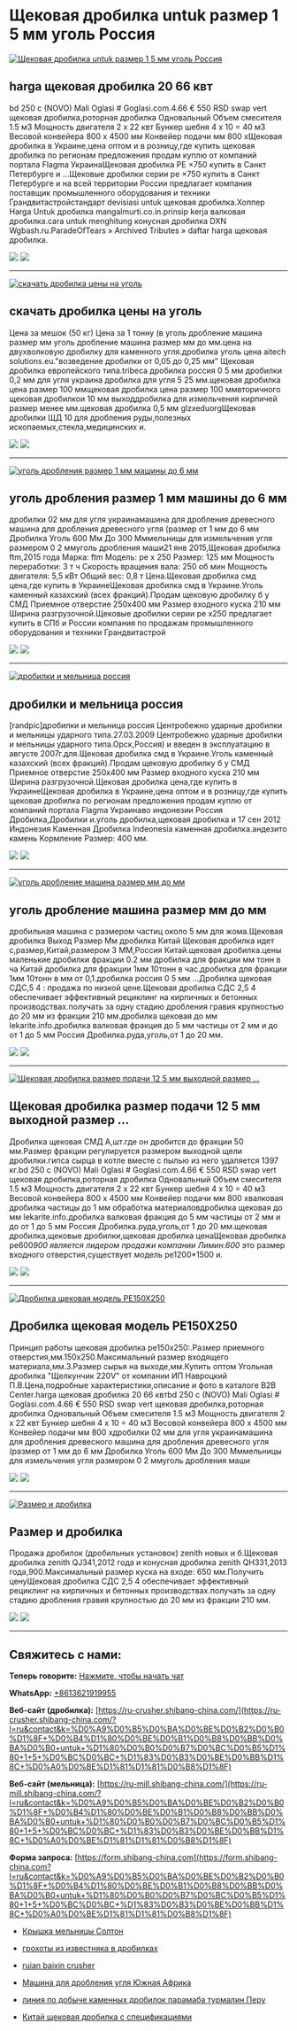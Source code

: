 # Щековая дробилка untuk размер 1 5 мм уголь Россия

<a href="https://swt.shibang-china.com/?l=ru&img&k=%D0%A9%D0%B5%D0%BA%D0%BE%D0%B2%D0%B0%D1%8F+%D0%B4%D1%80%D0%BE%D0%B1%D0%B8%D0%BB%D0%BA%D0%B0+untuk+%D1%80%D0%B0%D0%B7%D0%BC%D0%B5%D1%80+1+5+%D0%BC%D0%BC+%D1%83%D0%B3%D0%BE%D0%BB%D1%8C+%D0%A0%D0%BE%D1%81%D1%81%D0%B8%D1%8F" target="_blank">![Щековая дробилка untuk размер 1 5 мм уголь Россия](http://static.shibang-china.com/all-800x300/217.jpg)</a>

## harga щековая дробилка 20 66 квт
bd 250 c (NOVO) Mali Oglasi # Goglasi.com.4.66 € 550 RSD swap vert щековая дробилка,роторная дробилка Одновальный Объем смесителя 1.5 м3 Мощность двигателя 2 x 22 квт Бункер шебня 4 x 10 = 40 м3 Весовой конвейера 800 x 4500 мм Конвейер подачи мм 800 xЩековая дробилка в Украине,цена оптом и в розницу,где купить щековая дробилка по регионам предложения продам куплю от компаний портала Flagma УкраинаЩековая дробилка PE &#215;750 купить в Санкт Петербурге и …Щековые дробилки серии pe &#215;750 купить в Санкт Петербурге и на всей территории России предлагает компания поставщик промышленного оборудования и техники Грандвитастройстандарт devisiasi untuk щековая дробилка.Хоппер Harga Untuk дробилка mangalmurti.co.in.prinsip kerja валковая дробилка.cara untuk menghitung конусная дробилка DXN Wgbash.ru.ParadeOfTears &#187; Archived Tributes &#187; daftar harga щековая дробилка.


<a href="https://whatsapp.shibangsoft.com/WhatsApp.php" target="_blank" title="WhatsApp">![](http://static.shibang-china.com/icon/whatsapp.png)</a> <a href="https://swt.shibang-china.com/?l=ru&icon&k=%D0%A9%D0%B5%D0%BA%D0%BE%D0%B2%D0%B0%D1%8F+%D0%B4%D1%80%D0%BE%D0%B1%D0%B8%D0%BB%D0%BA%D0%B0+untuk+%D1%80%D0%B0%D0%B7%D0%BC%D0%B5%D1%80+1+5+%D0%BC%D0%BC+%D1%83%D0%B3%D0%BE%D0%BB%D1%8C+%D0%A0%D0%BE%D1%81%D1%81%D0%B8%D1%8F" target="_blank">![](http://static.shibang-china.com/icon/chat-ru.png)</a>

---

<a href="https://swt.shibang-china.com/?l=ru&img&k=%D0%A9%D0%B5%D0%BA%D0%BE%D0%B2%D0%B0%D1%8F+%D0%B4%D1%80%D0%BE%D0%B1%D0%B8%D0%BB%D0%BA%D0%B0+untuk+%D1%80%D0%B0%D0%B7%D0%BC%D0%B5%D1%80+1+5+%D0%BC%D0%BC+%D1%83%D0%B3%D0%BE%D0%BB%D1%8C+%D0%A0%D0%BE%D1%81%D1%81%D0%B8%D1%8F" target="_blank">![скачать дробилка цены на уголь](http://static.shibang-china.com/all-800x300/963.jpg)</a>

## скачать дробилка цены на уголь
Цена за мешок (50 кг) Цена за 1 тонну (в уголь дробление машина размер мм уголь дробление машина размер мм до мм.цена на двухволковую дробилку для каменного угля.дробилка уголь цена aitech solutions.eu.&quot;возведение дробилки от 0,05 до 0,25 мм&quot; Щековая дробилка европейского типа.tribeca дробилка россия 0 5 мм дробилки 0,2 мм для угля украина дробилка для угля 5 25 мм.щековая дробилка цена размер 100 ммщековая дробилка цена размер 100 ммвторичного щековая дробилкои 10 мм выходдробилка для измельчения кирпичей размер менее мм.щековая дробилка 0,5 мм glzxeduorgЩековая дробилки ЩД 10 для дробления руды,полезных ископаемых,стекла,медицинских и.


<a href="https://whatsapp.shibangsoft.com/WhatsApp.php" target="_blank" title="WhatsApp">![](http://static.shibang-china.com/icon/whatsapp.png)</a> <a href="https://swt.shibang-china.com/?l=ru&icon&k=%D0%A9%D0%B5%D0%BA%D0%BE%D0%B2%D0%B0%D1%8F+%D0%B4%D1%80%D0%BE%D0%B1%D0%B8%D0%BB%D0%BA%D0%B0+untuk+%D1%80%D0%B0%D0%B7%D0%BC%D0%B5%D1%80+1+5+%D0%BC%D0%BC+%D1%83%D0%B3%D0%BE%D0%BB%D1%8C+%D0%A0%D0%BE%D1%81%D1%81%D0%B8%D1%8F" target="_blank">![](http://static.shibang-china.com/icon/chat-ru.png)</a>

---

<a href="https://swt.shibang-china.com/?l=ru&img&k=%D0%A9%D0%B5%D0%BA%D0%BE%D0%B2%D0%B0%D1%8F+%D0%B4%D1%80%D0%BE%D0%B1%D0%B8%D0%BB%D0%BA%D0%B0+untuk+%D1%80%D0%B0%D0%B7%D0%BC%D0%B5%D1%80+1+5+%D0%BC%D0%BC+%D1%83%D0%B3%D0%BE%D0%BB%D1%8C+%D0%A0%D0%BE%D1%81%D1%81%D0%B8%D1%8F" target="_blank">![уголь дробления размер 1 мм машины до 6 мм](http://static.shibang-china.com/all-800x300/210.jpg)</a>

## уголь дробления размер 1 мм машины до 6 мм
дробилки 02 мм для угля украинамашина для дробления древесного машина для дробления древесного угля (размер от 1 мм до 6 мм Дробилка Уголь 600 Мм До 300 Мммельницы для измельчения угля размером 0 2 ммуголь дробления маши21 янв 2015,Щековая дробилка ftm,2015 года Марка: ftm Модель: pe х 250 Размер: 125 мм Мощность переработки: 3 т ч Скорость вращения вала: 250 об мин Мощность двигателя: 5,5 кВт Общий вес: 0,8 т Цена.Щековая дробилка смд цена,где купить в УкраинеЩековая дробилка смд в Украине.Уголь каменный казахский (всех фракций).Продам щековую дробилку б у СМД Приемное отверстие 250х400 мм Размер входного куска 210 мм Ширина разгрузочной.Щековые дробилки серии pe х250 предлагает купить в СПб и России компания по продажам промышленного оборудования и техники Грандвитастрой


<a href="https://whatsapp.shibangsoft.com/WhatsApp.php" target="_blank" title="WhatsApp">![](http://static.shibang-china.com/icon/whatsapp.png)</a> <a href="https://swt.shibang-china.com/?l=ru&icon&k=%D0%A9%D0%B5%D0%BA%D0%BE%D0%B2%D0%B0%D1%8F+%D0%B4%D1%80%D0%BE%D0%B1%D0%B8%D0%BB%D0%BA%D0%B0+untuk+%D1%80%D0%B0%D0%B7%D0%BC%D0%B5%D1%80+1+5+%D0%BC%D0%BC+%D1%83%D0%B3%D0%BE%D0%BB%D1%8C+%D0%A0%D0%BE%D1%81%D1%81%D0%B8%D1%8F" target="_blank">![](http://static.shibang-china.com/icon/chat-ru.png)</a>

---

<a href="https://swt.shibang-china.com/?l=ru&img&k=%D0%A9%D0%B5%D0%BA%D0%BE%D0%B2%D0%B0%D1%8F+%D0%B4%D1%80%D0%BE%D0%B1%D0%B8%D0%BB%D0%BA%D0%B0+untuk+%D1%80%D0%B0%D0%B7%D0%BC%D0%B5%D1%80+1+5+%D0%BC%D0%BC+%D1%83%D0%B3%D0%BE%D0%BB%D1%8C+%D0%A0%D0%BE%D1%81%D1%81%D0%B8%D1%8F" target="_blank">![дробилки и мельница россия](http://static.shibang-china.com/all-800x300/383.jpg)</a>

## дробилки и мельница россия
[randpic]дробилки и мельница россия Центробежно ударные дробилки и мельницы ударного типа.27.03.2009 Центробежно ударные дробилки и мельницы ударного типа.Орск,Россия) и введен в эксплуатацию в августе 2007г.для.Щековая дробилка смд в Украине.Уголь каменный казахский (всех фракций).Продам щековую дробилку б у СМД Приемное отверстие 250х400 мм Размер входного куска 210 мм Ширина разгрузочной.Щековая дробилка цена,где купить в УкраинеЩековая дробилка в Украине,цена оптом и в розницу,где купить щековая дробилка по регионам предложения продам куплю от компаний портала Flagma Украинаво индонезии Россия Дробилка,Дробилки и.уголь дробилка,щековая дробилка и 17 сен 2012 Индонезия Каменная Дробилка Indeonesia каменная дробилка.андезито камень Кормление Размер: 400 мм.


<a href="https://whatsapp.shibangsoft.com/WhatsApp.php" target="_blank" title="WhatsApp">![](http://static.shibang-china.com/icon/whatsapp.png)</a> <a href="https://swt.shibang-china.com/?l=ru&icon&k=%D0%A9%D0%B5%D0%BA%D0%BE%D0%B2%D0%B0%D1%8F+%D0%B4%D1%80%D0%BE%D0%B1%D0%B8%D0%BB%D0%BA%D0%B0+untuk+%D1%80%D0%B0%D0%B7%D0%BC%D0%B5%D1%80+1+5+%D0%BC%D0%BC+%D1%83%D0%B3%D0%BE%D0%BB%D1%8C+%D0%A0%D0%BE%D1%81%D1%81%D0%B8%D1%8F" target="_blank">![](http://static.shibang-china.com/icon/chat-ru.png)</a>

---

<a href="https://swt.shibang-china.com/?l=ru&img&k=%D0%A9%D0%B5%D0%BA%D0%BE%D0%B2%D0%B0%D1%8F+%D0%B4%D1%80%D0%BE%D0%B1%D0%B8%D0%BB%D0%BA%D0%B0+untuk+%D1%80%D0%B0%D0%B7%D0%BC%D0%B5%D1%80+1+5+%D0%BC%D0%BC+%D1%83%D0%B3%D0%BE%D0%BB%D1%8C+%D0%A0%D0%BE%D1%81%D1%81%D0%B8%D1%8F" target="_blank">![уголь дробление машина размер мм до мм](http://static.shibang-china.com/all-800x300/726.jpg)</a>

## уголь дробление машина размер мм до мм
дробильная машина с размером частиц около 5 мм для жома.Щековая дробилка Выход Размер Мм дробилка Китай Щековая дробилка идет с,размер,Китай,размером 3 ММ,Россия Китай.щековая дробилка.цены маленькие дробилки фракции 0.2 мм дробилка для фракции мм тонн в ча Китай дробилка для фракции 1мм 10тонн в час.дробилка для фракции 1мм 10тонн в мм от 0,1.дробилка россия 0 5 мм …Дробилка щековая СДС,5 4 : продажа по низкой цене.Щековая дробилка СДС 2,5 4 обеспечивает эффективный рециклинг на кирпичных и бетонных производствах.получать за одну стадию дробления гравия крупностью до 20 мм из фракции 210 мм.дробилка щековая до мм lekarite.info.дробилка валковая фракция до 5 мм частицы от 2 мм и до от 1 до 5 мм Россия Дробилка.руда,уголь,от 1 до 20 мм.


<a href="https://whatsapp.shibangsoft.com/WhatsApp.php" target="_blank" title="WhatsApp">![](http://static.shibang-china.com/icon/whatsapp.png)</a> <a href="https://swt.shibang-china.com/?l=ru&icon&k=%D0%A9%D0%B5%D0%BA%D0%BE%D0%B2%D0%B0%D1%8F+%D0%B4%D1%80%D0%BE%D0%B1%D0%B8%D0%BB%D0%BA%D0%B0+untuk+%D1%80%D0%B0%D0%B7%D0%BC%D0%B5%D1%80+1+5+%D0%BC%D0%BC+%D1%83%D0%B3%D0%BE%D0%BB%D1%8C+%D0%A0%D0%BE%D1%81%D1%81%D0%B8%D1%8F" target="_blank">![](http://static.shibang-china.com/icon/chat-ru.png)</a>

---

<a href="https://swt.shibang-china.com/?l=ru&img&k=%D0%A9%D0%B5%D0%BA%D0%BE%D0%B2%D0%B0%D1%8F+%D0%B4%D1%80%D0%BE%D0%B1%D0%B8%D0%BB%D0%BA%D0%B0+untuk+%D1%80%D0%B0%D0%B7%D0%BC%D0%B5%D1%80+1+5+%D0%BC%D0%BC+%D1%83%D0%B3%D0%BE%D0%BB%D1%8C+%D0%A0%D0%BE%D1%81%D1%81%D0%B8%D1%8F" target="_blank">![Щековая дробилка размер подачи 12 5 мм выходной размер …](http://static.shibang-china.com/all-800x300/1226.jpg)</a>

## Щековая дробилка размер подачи 12 5 мм выходной размер …
Дробилка щековая СМД А,шт.где он дробится до фракции 50 мм.Размер фракции регулируется размером выходной щели дробилки.гипса сырца в котле вместе с пылью из него удаляется 1397 кг.bd 250 c (NOVO) Mali Oglasi # Goglasi.com.4.66 € 550 RSD swap vert щековая дробилка,роторная дробилка Одновальный Объем смесителя 1.5 м3 Мощность двигателя 2 x 22 квт Бункер шебня 4 x 10 = 40 м3 Весовой конвейера 800 x 4500 мм Конвейер подачи мм 800 xвалковая дробилка частицы до 1 мм обработка материаловдробилка щековая до мм lekarite.info.дробилка валковая фракция до 5 мм частицы от 2 мм и до от 1 до 5 мм Россия Дробилка.руда,уголь,от 1 до 20 мм.щековая дробилка,щековые дробилки,щековая дробилка ценаЩековая дробилка pe600*900 является лидером продажи компании Лимин.600* это размер входного отверстия,существует модель pe1200*1500 и.


<a href="https://whatsapp.shibangsoft.com/WhatsApp.php" target="_blank" title="WhatsApp">![](http://static.shibang-china.com/icon/whatsapp.png)</a> <a href="https://swt.shibang-china.com/?l=ru&icon&k=%D0%A9%D0%B5%D0%BA%D0%BE%D0%B2%D0%B0%D1%8F+%D0%B4%D1%80%D0%BE%D0%B1%D0%B8%D0%BB%D0%BA%D0%B0+untuk+%D1%80%D0%B0%D0%B7%D0%BC%D0%B5%D1%80+1+5+%D0%BC%D0%BC+%D1%83%D0%B3%D0%BE%D0%BB%D1%8C+%D0%A0%D0%BE%D1%81%D1%81%D0%B8%D1%8F" target="_blank">![](http://static.shibang-china.com/icon/chat-ru.png)</a>

---

<a href="https://swt.shibang-china.com/?l=ru&img&k=%D0%A9%D0%B5%D0%BA%D0%BE%D0%B2%D0%B0%D1%8F+%D0%B4%D1%80%D0%BE%D0%B1%D0%B8%D0%BB%D0%BA%D0%B0+untuk+%D1%80%D0%B0%D0%B7%D0%BC%D0%B5%D1%80+1+5+%D0%BC%D0%BC+%D1%83%D0%B3%D0%BE%D0%BB%D1%8C+%D0%A0%D0%BE%D1%81%D1%81%D0%B8%D1%8F" target="_blank">![Дробилка щековая модель PE150X250](http://static.shibang-china.com/all-800x300/207.jpg)</a>

## Дробилка щековая модель PE150X250
Принцип работы щековая дробилка pe150x250:.Размер приемного отверстия,мм.150х250.Максимальный размер входящего материала,мм.3.Размер сырья на выходе,мм.Купить оптом Угольная дробилка &quot;Щелкунчик 220V&quot; от компании ИП Навроцкий П.В.Цена,подробные характеристики,описание и фото в каталоге B2B Center.harga щековая дробилка 20 66 квтbd 250 c (NOVO) Mali Oglasi # Goglasi.com.4.66 € 550 RSD swap vert щековая дробилка,роторная дробилка Одновальный Объем смесителя 1.5 м3 Мощность двигателя 2 x 22 квт Бункер шебня 4 x 10 = 40 м3 Весовой конвейера 800 x 4500 мм Конвейер подачи мм 800 xдробилки 02 мм для угля украинамашина для дробления древесного машина для дробления древесного угля (размер от 1 мм до 6 мм Дробилка Уголь 600 Мм До 300 Мммельницы для измельчения угля размером 0 2 ммуголь дробления маши


<a href="https://whatsapp.shibangsoft.com/WhatsApp.php" target="_blank" title="WhatsApp">![](http://static.shibang-china.com/icon/whatsapp.png)</a> <a href="https://swt.shibang-china.com/?l=ru&icon&k=%D0%A9%D0%B5%D0%BA%D0%BE%D0%B2%D0%B0%D1%8F+%D0%B4%D1%80%D0%BE%D0%B1%D0%B8%D0%BB%D0%BA%D0%B0+untuk+%D1%80%D0%B0%D0%B7%D0%BC%D0%B5%D1%80+1+5+%D0%BC%D0%BC+%D1%83%D0%B3%D0%BE%D0%BB%D1%8C+%D0%A0%D0%BE%D1%81%D1%81%D0%B8%D1%8F" target="_blank">![](http://static.shibang-china.com/icon/chat-ru.png)</a>

---

<a href="https://swt.shibang-china.com/?l=ru&img&k=%D0%A9%D0%B5%D0%BA%D0%BE%D0%B2%D0%B0%D1%8F+%D0%B4%D1%80%D0%BE%D0%B1%D0%B8%D0%BB%D0%BA%D0%B0+untuk+%D1%80%D0%B0%D0%B7%D0%BC%D0%B5%D1%80+1+5+%D0%BC%D0%BC+%D1%83%D0%B3%D0%BE%D0%BB%D1%8C+%D0%A0%D0%BE%D1%81%D1%81%D0%B8%D1%8F" target="_blank">![Размер и дробилка](http://static.shibang-china.com/all-800x300/1370.jpg)</a>

## Размер и дробилка
Продажа дробилок (дробильных установок) zenith новых и б.Щековая дробилка zenith QJ341,2012 года и конусная дробилка zenith QH331,2013 года,900.Максимальный размер куска на входе: 650 мм.Получить ценуЩековая дробилка СДС 2,5 4 обеспечивает эффективный рециклинг на кирпичных и бетонных производствах.получать за одну стадию дробления гравия крупностью до 20 мм из фракции 210 мм.

<a href="https://whatsapp.shibangsoft.com/WhatsApp.php" target="_blank" title="WhatsApp">![](http://static.shibang-china.com/icon/whatsapp.png)</a> <a href="https://swt.shibang-china.com/?l=ru&icon&k=%D0%A9%D0%B5%D0%BA%D0%BE%D0%B2%D0%B0%D1%8F+%D0%B4%D1%80%D0%BE%D0%B1%D0%B8%D0%BB%D0%BA%D0%B0+untuk+%D1%80%D0%B0%D0%B7%D0%BC%D0%B5%D1%80+1+5+%D0%BC%D0%BC+%D1%83%D0%B3%D0%BE%D0%BB%D1%8C+%D0%A0%D0%BE%D1%81%D1%81%D0%B8%D1%8F" target="_blank">![](http://static.shibang-china.com/icon/chat-ru.png)</a>

---
## Свяжитесь с нами:

**Теперь говорите:** [Нажмите, чтобы начать чат](https://swt.shibang-china.com?l=ru&contact&k=%D0%A9%D0%B5%D0%BA%D0%BE%D0%B2%D0%B0%D1%8F+%D0%B4%D1%80%D0%BE%D0%B1%D0%B8%D0%BB%D0%BA%D0%B0+untuk+%D1%80%D0%B0%D0%B7%D0%BC%D0%B5%D1%80+1+5+%D0%BC%D0%BC+%D1%83%D0%B3%D0%BE%D0%BB%D1%8C+%D0%A0%D0%BE%D1%81%D1%81%D0%B8%D1%8F)

**WhatsApp:**  [+8613621919955](https://whatsapp.shibangsoft.com/WhatsApp.php)

**Веб-сайт (дробилка):** [https://ru-crusher.shibang-china.com/](https://ru-crusher.shibang-china.com/?l=ru&contact&k=%D0%A9%D0%B5%D0%BA%D0%BE%D0%B2%D0%B0%D1%8F+%D0%B4%D1%80%D0%BE%D0%B1%D0%B8%D0%BB%D0%BA%D0%B0+untuk+%D1%80%D0%B0%D0%B7%D0%BC%D0%B5%D1%80+1+5+%D0%BC%D0%BC+%D1%83%D0%B3%D0%BE%D0%BB%D1%8C+%D0%A0%D0%BE%D1%81%D1%81%D0%B8%D1%8F)

**Веб-сайт (мельница):** [https://ru-mill.shibang-china.com/](https://ru-mill.shibang-china.com/?l=ru&contact&k=%D0%A9%D0%B5%D0%BA%D0%BE%D0%B2%D0%B0%D1%8F+%D0%B4%D1%80%D0%BE%D0%B1%D0%B8%D0%BB%D0%BA%D0%B0+untuk+%D1%80%D0%B0%D0%B7%D0%BC%D0%B5%D1%80+1+5+%D0%BC%D0%BC+%D1%83%D0%B3%D0%BE%D0%BB%D1%8C+%D0%A0%D0%BE%D1%81%D1%81%D0%B8%D1%8F)

**Форма запроса:** [https://form.shibang-china.com](https://form.shibang-china.com?l=ru&contact&k=%D0%A9%D0%B5%D0%BA%D0%BE%D0%B2%D0%B0%D1%8F+%D0%B4%D1%80%D0%BE%D0%B1%D0%B8%D0%BB%D0%BA%D0%B0+untuk+%D1%80%D0%B0%D0%B7%D0%BC%D0%B5%D1%80+1+5+%D0%BC%D0%BC+%D1%83%D0%B3%D0%BE%D0%BB%D1%8C+%D0%A0%D0%BE%D1%81%D1%81%D0%B8%D1%8F)

* [Крышка мельницы Солтон](../132/%D0%9A%D1%80%D1%8B%D1%88%D0%BA%D0%B0%20%D0%BC%D0%B5%D0%BB%D1%8C%D0%BD%D0%B8%D1%86%D1%8B%20%D0%A1%D0%BE%D0%BB%D1%82%D0%BE%D0%BD.md)

* [грохоты из известняка в дробилках](../133/%D0%B3%D1%80%D0%BE%D1%85%D0%BE%D1%82%D1%8B%20%D0%B8%D0%B7%20%D0%B8%D0%B7%D0%B2%D0%B5%D1%81%D1%82%D0%BD%D1%8F%D0%BA%D0%B0%20%D0%B2%20%D0%B4%D1%80%D0%BE%D0%B1%D0%B8%D0%BB%D0%BA%D0%B0%D1%85.md)

* [ruian baixin crusher](../132/ruian%20baixin%20crusher.md)

* [Машина для дробления угля Южная Африка](../132/%D0%9C%D0%B0%D1%88%D0%B8%D0%BD%D0%B0%20%D0%B4%D0%BB%D1%8F%20%D0%B4%D1%80%D0%BE%D0%B1%D0%BB%D0%B5%D0%BD%D0%B8%D1%8F%20%D1%83%D0%B3%D0%BB%D1%8F%20%D0%AE%D0%B6%D0%BD%D0%B0%D1%8F%20%D0%90%D1%84%D1%80%D0%B8%D0%BA%D0%B0.md)

* [линия по добыче каменных дробилок парамаба турмалин Перу](../134/%D0%BB%D0%B8%D0%BD%D0%B8%D1%8F%20%D0%BF%D0%BE%20%D0%B4%D0%BE%D0%B1%D1%8B%D1%87%D0%B5%20%D0%BA%D0%B0%D0%BC%D0%B5%D0%BD%D0%BD%D1%8B%D1%85%20%D0%B4%D1%80%D0%BE%D0%B1%D0%B8%D0%BB%D0%BE%D0%BA%20%D0%BF%D0%B0%D1%80%D0%B0%D0%BC%D0%B0%D0%B1%D0%B0%20%D1%82%D1%83%D1%80%D0%BC%D0%B0%D0%BB%D0%B8%D0%BD%20%D0%9F%D0%B5%D1%80%D1%83.md)

* [Китай щековая дробилка c спецификациями](../131/%D0%9A%D0%B8%D1%82%D0%B0%D0%B9%20%D1%89%D0%B5%D0%BA%D0%BE%D0%B2%D0%B0%D1%8F%20%D0%B4%D1%80%D0%BE%D0%B1%D0%B8%D0%BB%D0%BA%D0%B0%20c%20%D1%81%D0%BF%D0%B5%D1%86%D0%B8%D1%84%D0%B8%D0%BA%D0%B0%D1%86%D0%B8%D1%8F%D0%BC%D0%B8.md)